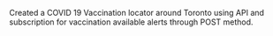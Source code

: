 Created a COVID 19 Vaccination locator around Toronto using API and subscription for vaccination available alerts through POST method. 
